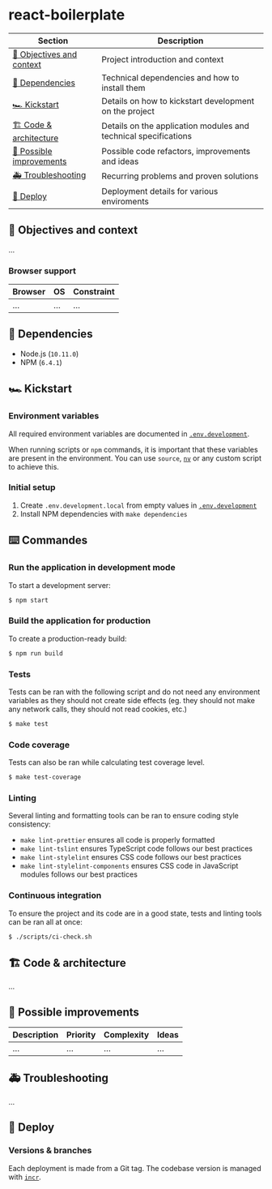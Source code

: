 # react-boilerplate

| Section                                               | Description                                                     |
| ---                                                   | ---                                                             |
| [🎯 Objectives and context](#-objectives-and-context) | Project introduction and context                                |
| [🚧 Dependencies](#-dependencies)                     | Technical dependencies and how to install them                  |
| [🏎 Kickstart](#kickstart)                            | Details on how to kickstart development on the project          |
| [🏗 Code & architecture](#-code--architecture)        | Details on the application modules and technical specifications |
| [🔭 Possible improvements](#-possible-improvements)   | Possible code refactors, improvements and ideas                 |
| [🚑 Troubleshooting](#-troubleshooting)               | Recurring problems and proven solutions                         |
| [🚀 Deploy](#-deploy)                                 | Deployment details for various enviroments                      |

## 🎯 Objectives and context

…

### Browser support

| Browser | OS  | Constraint |
| ---     | --- | ---        |
| …       | …   | …          |

## 🚧 Dependencies

- Node.js (`10.11.0`)
- NPM (`6.4.1`)

## 🏎 Kickstart

### Environment variables

All required environment variables are documented in [`.env.development`](./.env.development).

When running scripts or `npm` commands, it is important that these variables are present in the environment. You can use `source`, [`nv`](https://github.com/jcouture/nv) or any custom script to achieve this.

### Initial setup

1. Create `.env.development.local` from empty values in [`.env.development`](./.env.development)
2. Install NPM dependencies with `make dependencies`

## ⌨️ Commandes

### Run the application in development mode

To start a development server:

```bash
$ npm start
```

### Build the application for production

To create a production-ready build:

```bash
$ npm run build
```

### Tests

Tests can be ran with the following script and do not need any environment variables as they should not create side effects (eg. they should not make any network calls, they should not read cookies, etc.)

```bash
$ make test
```

### Code coverage

Tests can also be ran while calculating test coverage level.

```bash
$ make test-coverage
```

### Linting

Several linting and formatting tools can be ran to ensure coding style consistency:

* `make lint-prettier` ensures all code is properly formatted
* `make lint-tslint` ensures TypeScript code follows our best practices
* `make lint-stylelint` ensures CSS code follows our best practices
* `make lint-stylelint-components` ensures CSS code in JavaScript modules follows our best practices

### Continuous integration

To ensure the project and its code are in a good state, tests and linting tools can be ran all at once:

```bash
$ ./scripts/ci-check.sh
```

## 🏗 Code & architecture

…

## 🔭 Possible improvements

| Description | Priority | Complexity | Ideas |
| ---         | ---      | ---        | ---   |
| …           | …        | …          | …     |

## 🚑 Troubleshooting

…

## 🚀 Deploy

### Versions & branches

Each deployment is made from a Git tag. The codebase version is managed with [`incr`](https://github.com/jcouture/incr).

